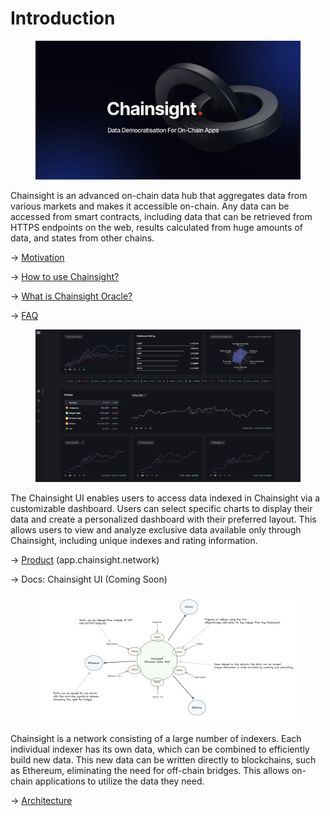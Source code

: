 # Introduction

<figure><img src=".gitbook/assets/zqZJbIhX.jpeg" alt=""><figcaption></figcaption></figure>

Chainsight is an advanced on-chain data hub that aggregates data from various markets and makes it accessible on-chain. Any data can be accessed from smart contracts, including data that can be retrieved from HTTPS endpoints on the web, results calculated from huge amounts of data, and states from other chains.

→ [Motivation](chainsight-overview/motivation.md)

→ [How to use Chainsight?](chainsight-overview/how-to-use-chainsight.md)

\-> [What is Chainsight Oracle?](https://docs.chainsight.network/chainsight-oracle/what-is-chainsight-oracle)

→ [FAQ](chainsight-overview/faq.md)



<figure><img src=".gitbook/assets/docs2.png" alt=""><figcaption></figcaption></figure>

The Chainsight UI enables users to access data indexed in Chainsight via a customizable dashboard. Users can select specific charts to display their data and create a personalized dashboard with their preferred layout. This allows users to view and analyze exclusive data available only through Chainsight, including unique indexes and rating information.

\-> [Product](https://app.chainsight.network/) (app.chainsight.network)

\-> Docs: Chainsight UI (Coming Soon)



<figure><img src=".gitbook/assets/docs3.png" alt=""><figcaption></figcaption></figure>

Chainsight is a network consisting of a large number of indexers. Each individual indexer has its own data, which can be combined to efficiently build new data. This new data can be written directly to blockchains, such as Ethereum, eliminating the need for off-chain bridges. This allows on-chain applications to utilize the data they need.

\-> [Architecture](chainsight-architecture/system-outline.md)
